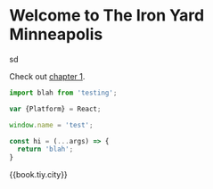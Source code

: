 # Welcome to The Iron Yard Minneapolis

 sd

Check out [chapter 1](chapter1.md).


```js
import blah from 'testing';

var {Platform} = React;

window.name = 'test';

const hi = (...args) => {
  return 'blah';
}


```

{{book.tiy.city}}
